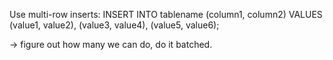 Use multi-row inserts: INSERT INTO tablename (column1, column2) VALUES
(value1, value2),
(value3, value4),
(value5, value6);

-> figure out how many we can do, do it batched.
